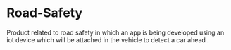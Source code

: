# Road-Safety
Product related to road safety in which an app is being developed using an iot device which will be attached in the vehicle to detect a car ahead . 
